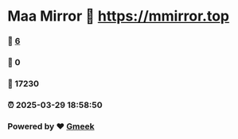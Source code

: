 # Maa Mirror :link: https://mmirror.top 
### :page_facing_up: [6](https://mmirror.top/tag.html) 
### :speech_balloon: 0 
### :hibiscus: 17230 
### :alarm_clock: 2025-03-29 18:58:50 
### Powered by :heart: [Gmeek](https://github.com/Meekdai/Gmeek)

